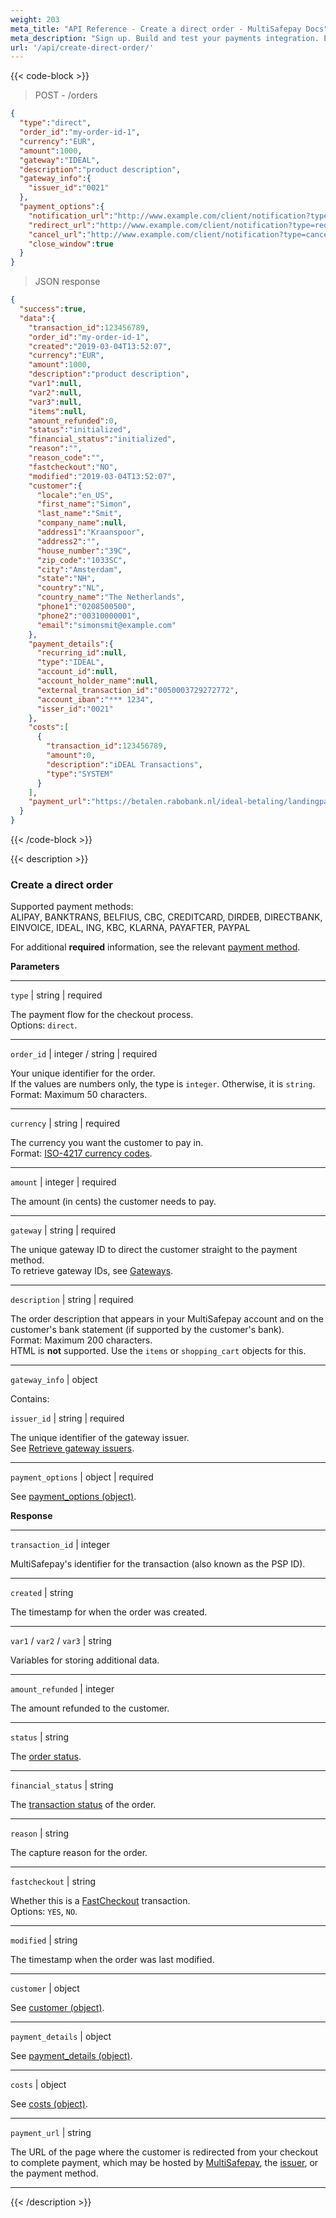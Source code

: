 ```yaml
---
weight: 203
meta_title: "API Reference - Create a direct order - MultiSafepay Docs"
meta_description: "Sign up. Build and test your payments integration. Explore our products and services. Use our API Reference, SDKs, and wrappers. Get support."
url: '/api/create-direct-order/'
---
```


{{< code-block >}}
> POST - /orders

```json
{
  "type":"direct",
  "order_id":"my-order-id-1",
  "currency":"EUR",
  "amount":1000,
  "gateway":"IDEAL",
  "description":"product description",
  "gateway_info":{
    "issuer_id":"0021"
  },
  "payment_options":{
    "notification_url":"http://www.example.com/client/notification?type=notification",
    "redirect_url":"http://www.example.com/client/notification?type=redirect",
    "cancel_url":"http://www.example.com/client/notification?type=cancel",
    "close_window":true
  }
}
```

> JSON response

```json
{
  "success":true,
  "data":{
    "transaction_id":123456789,
    "order_id":"my-order-id-1",
    "created":"2019-03-04T13:52:07",
    "currency":"EUR",
    "amount":1000,
    "description":"product description",
    "var1":null,
    "var2":null,
    "var3":null,
    "items":null,
    "amount_refunded":0,
    "status":"initialized",
    "financial_status":"initialized",
    "reason":"",
    "reason_code":"",
    "fastcheckout":"NO",
    "modified":"2019-03-04T13:52:07",
    "customer":{
      "locale":"en_US",
      "first_name":"Simon",
      "last_name":"Smit",
      "company_name":null,
      "address1":"Kraanspoor",
      "address2":"",
      "house_number":"39C",
      "zip_code":"1033SC",
      "city":"Amsterdam",
      "state":"NH",
      "country":"NL",
      "country_name":"The Netherlands",
      "phone1":"0208500500",
      "phone2":"00310000001",
      "email":"simonsmit@example.com"
    },
    "payment_details":{
      "recurring_id":null,
      "type":"IDEAL",
      "account_id":null,
      "account_holder_name":null,
      "external_transaction_id":"0050003729272772",
      "account_iban":"*** 1234",
      "isser_id":"0021"
    },
    "costs":[
      {
        "transaction_id":123456789,
        "amount":0,
        "description":"iDEAL Transactions",
        "type":"SYSTEM"
      }
    ],
    "payment_url":"https://betalen.rabobank.nl/ideal-betaling/landingpage?random=44b2dcf080f29f6f52d05802fd76e31285ac564dc974319f0109e1d978234770&trxid=0050003729272772"
  }
}
```

{{< /code-block >}}

{{< description >}}

### Create a direct order

Supported payment methods:   
ALIPAY, BANKTRANS, BELFIUS, CBC, CREDITCARD, DIRDEB, DIRECTBANK, EINVOICE, IDEAL, ING, KBC, KLARNA, PAYAFTER, PAYPAL

For additional **required** information, see the relevant [payment method](/api/#payment-methods).

**Parameters**

----------------
`type` | string | required

The payment flow for the checkout process.  
Options: `direct`.

----------------
`order_id` | integer / string | required

Your unique identifier for the order.  
If the values are numbers only, the type is `integer`. Otherwise, it is `string`.  
Format: Maximum 50 characters.

----------------
`currency` | string | required

The currency you want the customer to pay in.  
Format: [ISO-4217 currency codes](https://www.iso.org/iso-4217-currency-codes.html). 

----------------
`amount` | integer | required

The amount (in cents) the customer needs to pay.

----------------
`gateway` | string | required

The unique gateway ID to direct the customer straight to the payment method.  
To retrieve gateway IDs, see [Gateways](/api/#gateways).

----------------
`description` | string | required

The order description that appears in your MultiSafepay account and on the customer's bank statement (if supported by the customer's bank).  
Format: Maximum 200 characters.  
HTML is **not** supported. Use the `items` or `shopping_cart` objects for this.

----------------
`gateway_info` | object

Contains:  

`issuer_id` | string | required

The unique identifier of the gateway issuer.  
See [Retrieve gateway issuers](/api/#gateway-issuers).

----------------
`payment_options` | object | required

See [payment_options (object)](/api/#payment-options-object).

**Response**

----------------
`transaction_id` | integer

MultiSafepay's identifier for the transaction (also known as the PSP ID).

----------------
`created` | string

The timestamp for when the order was created.

----------------
`var1` / `var2` / `var3` | string 

Variables for storing additional data. 

----------------
`amount_refunded` | integer

The amount refunded to the customer. 

----------------
`status` | string 

The [order status](/payments/multisafepay-statuses/). 

----------------
`financial_status` | string

The [transaction status](/payments/multisafepay-statuses/) of the order. 

----------------
`reason` | string 

The capture reason for the order.

----------------
`fastcheckout` | string 

Whether this is a [FastCheckout](/payments/methods/fastcheckout/) transaction.  
Options: `YES`, `NO`.

----------------
`modified` | string

The timestamp when the order was last modified.

----------------
`customer` | object 

See [customer (object)](/api/#customer-object).

----------------
`payment_details` | object

See [payment_details (object)](/api/#payment-details-object/).

----------------
`costs` | object

See [costs (object)](/api/#costs-object).

----------------
`payment_url` | string 

The URL of the page where the customer is redirected from your checkout to complete payment, which may be hosted by [MultiSafepay](/payments/checkout/payment-pages/), the [issuer](/getting-started/glossary/#issuer), or the payment method.

----------------

{{< /description >}}
